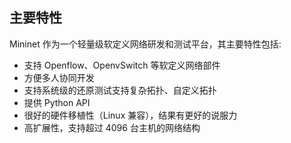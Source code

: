 ## 主要特性

Mininet 作为一个轻量级软定义网络研发和测试平台，其主要特性包括:
* 支持 Openflow、OpenvSwitch 等软定义网络部件
* 方便多人协同开发
* 支持系统级的还原测试支持复杂拓扑、自定义拓扑
* 提供 Python API
* 很好的硬件移植性（Linux 兼容），结果有更好的说服力
* 高扩展性，支持超过 4096 台主机的网络结构
